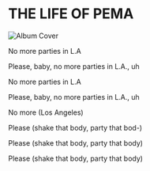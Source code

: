 # THE LIFE OF PEMA 

![Album Cover](http://i.imgur.com/gRqLhIz.png)


No more parties in L.A

Please, baby, no more parties in L.A., uh

No more parties in L.A

Please, baby, no more parties in L.A., uh

No more (Los Angeles)

Please (shake that body, party that bod-)

Please (shake that body, party that body)

Please (shake that body, party that body)
